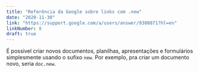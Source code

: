 ```yaml
---
title: "Referência da Google sobre links com .new"
date: "2020-11-30"
link: "https://support.google.com/a/users/answer/9308871?hl=en"
linkNumber: 8
draft: true
---
```


É possível criar novos documentos, planilhas, apresentações e formulários simplesmente usando o sufixo `new`. Por exemplo, pra criar um documento novo, seria `doc.new`.
